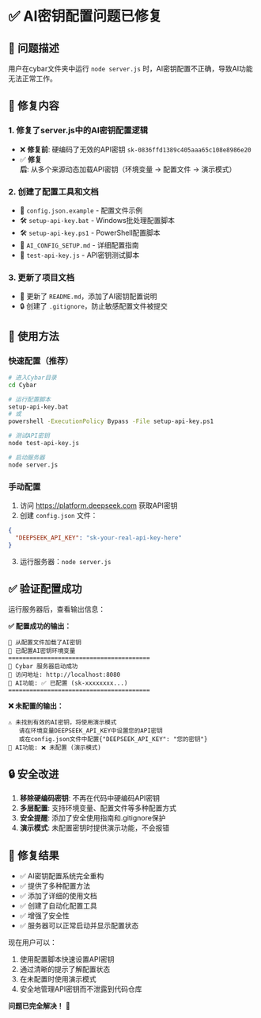 # ✅ AI密钥配置问题已修复

## 🎯 问题描述
用户在cybar文件夹中运行 `node server.js` 时，AI密钥配置不正确，导致AI功能无法正常工作。

## 🔧 修复内容

### 1. 修复了server.js中的AI密钥配置逻辑
- ❌ **修复前**: 硬编码了无效的API密钥 `sk-0836ffd1389c405aaa65c108e8986e20`
- ✅ **修复后**: 从多个来源动态加载API密钥（环境变量 → 配置文件 → 演示模式）

### 2. 创建了配置工具和文档
- 📄 `config.json.example` - 配置文件示例
- 🛠️ `setup-api-key.bat` - Windows批处理配置脚本
- 🛠️ `setup-api-key.ps1` - PowerShell配置脚本
- 📖 `AI_CONFIG_SETUP.md` - 详细配置指南
- 🧪 `test-api-key.js` - API密钥测试脚本

### 3. 更新了项目文档
- 📝 更新了 `README.md`，添加了AI密钥配置说明
- 🔒 创建了 `.gitignore`，防止敏感配置文件被提交

## 🚀 使用方法

### 快速配置（推荐）
```bash
# 进入Cybar目录
cd Cybar

# 运行配置脚本
setup-api-key.bat
# 或
powershell -ExecutionPolicy Bypass -File setup-api-key.ps1

# 测试API密钥
node test-api-key.js

# 启动服务器
node server.js
```

### 手动配置
1. 访问 https://platform.deepseek.com 获取API密钥
2. 创建 `config.json` 文件：
```json
{
  "DEEPSEEK_API_KEY": "sk-your-real-api-key-here"
}
```
3. 运行服务器：`node server.js`

## ✅ 验证配置成功

运行服务器后，查看输出信息：

**✅ 配置成功的输出：**
```
🤖 从配置文件加载了AI密钥
🤖 已配置AI密钥环境变量
========================================
🚀 Cybar 服务器启动成功
📍 访问地址: http://localhost:8080
🤖 AI功能: ✅ 已配置 (sk-xxxxxxxx...)
========================================
```

**❌ 未配置的输出：**
```
⚠️ 未找到有效的AI密钥，将使用演示模式
   请在环境变量DEEPSEEK_API_KEY中设置您的API密钥
   或在config.json文件中配置{"DEEPSEEK_API_KEY": "您的密钥"}
🤖 AI功能: ❌ 未配置 (演示模式)
```

## 🔒 安全改进

1. **移除硬编码密钥**: 不再在代码中硬编码API密钥
2. **多层配置**: 支持环境变量、配置文件等多种配置方式
3. **安全提醒**: 添加了安全使用指南和.gitignore保护
4. **演示模式**: 未配置密钥时提供演示功能，不会报错

## 🎉 修复结果

- ✅ AI密钥配置系统完全重构
- ✅ 提供了多种配置方法
- ✅ 添加了详细的使用文档
- ✅ 创建了自动化配置工具
- ✅ 增强了安全性
- ✅ 服务器可以正常启动并显示配置状态

现在用户可以：
1. 使用配置脚本快速设置API密钥
2. 通过清晰的提示了解配置状态
3. 在未配置时使用演示模式
4. 安全地管理API密钥而不泄露到代码仓库

**问题已完全解决！** 🎊 